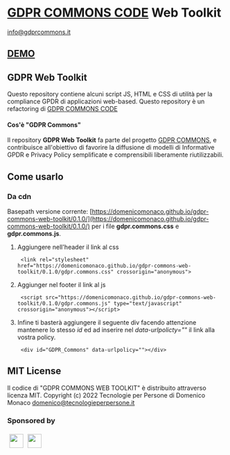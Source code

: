 # [GDPR COMMONS CODE](https://www.gdprcommons.it) Web Toolkit

[info@gdprcommons.it](mailto:info@gdprcommons.it)

## [DEMO](https://domenicomonaco.github.io/gdpr-commons-web-toolkit/)

## GDPR Web Toolkit

Questo repository contiene alcuni script JS, HTML e CSS di utilità per la compliance GPDR di applicazioni web-based. Questo repository è un refactoring di
[GDPR COMMONS CODE](https://github.com/domenicomonaco/gdpr-commons/tree/main/_js-plug-in)

#### Cos'è "GDPR Commons"

Il repository **GDPR Web Toolkit** fa parte del progetto [GDPR COMMONS](https://www.gdprcommons.it), e contribuisce all'obiettivo di favorire la diffusione di modelli di Informative GPDR e Privacy Policy semplificate e comprensibili liberamente riutilizzabili.


## Come usarlo

### Da cdn

Basepath versione corrente: [https://domenicomonaco.github.io/gdpr-commons-web-toolkit/0.1.0/](https://domenicomonaco.github.io/gdpr-commons-web-toolkit/0.1.0/)
 per i file
 **gdpr.commons.css** e **gdpr.commons.js**.
	
1. Aggiungere nell'header il link al css

		<link rel="stylesheet" href="https://domenicomonaco.github.io/gdpr-commons-web-toolkit/0.1.0/gdpr.commons.css" crossorigin="anonymous">
    
2. Aggiunger nel footer il link al js

		<script src="https://domenicomonaco.github.io/gdpr-commons-web-toolkit/0.1.0/gdpr.commons.js" type="text/javascript" crossorigin="anonymous"></script>
    
3. Infine ti basterà aggiungere il seguente div facendo attenzione mantenere lo stesso *id* ed ad inserire nel *data-urlpolicty=""* il link alla vostra policy.
	
		<div id="GDPR_Commons" data-urlpolicy=""></div>


## MIT License

Il codice di "GDPR COMMONS WEB TOOLKIT" è distribuito attraverso licenza MIT. Copyright (c) 2022 Tecnologie per Persone di Domenico Monaco <domenico@tecnologieperpersone.it>

### Sponsored by
[<img align="left" style="margin:5px" src="http://cdn.tecnologieperpersone.it/img/dmonaco_happy_hacking.png" height="32" />](https://blog.domenicomonaco.it)

[<img style="margin:5px;" src="http://cdn.tecnologieperpersone.it/img/tecnologie-per-persone-logo.png" height="32" />](https://tecnologieperpersone.it)